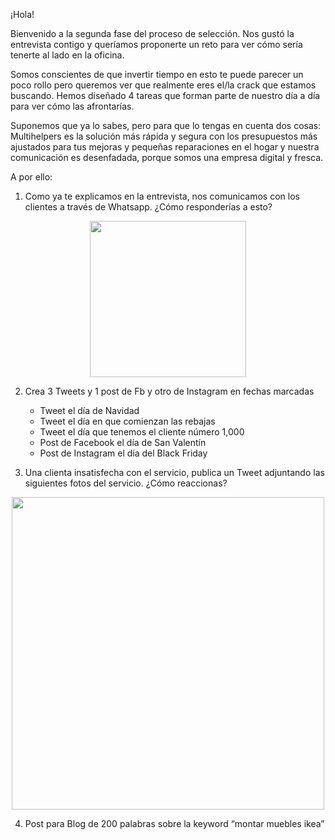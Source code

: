 ¡Hola!

Bienvenido a la segunda fase del proceso de selección. Nos gustó la entrevista contigo y queríamos proponerte un reto para ver cómo sería tenerte al lado en la oficina.

Somos conscientes de que invertir tiempo en esto te puede parecer un poco rollo pero queremos ver que realmente eres el/la crack que estamos buscando. Hemos diseñado 4 tareas que forman parte de nuestro día a día para ver cómo las afrontarías.

Suponemos que ya lo sabes, pero para que lo tengas en cuenta dos cosas: Multihelpers es la solución más rápida y segura con los presupuestos más ajustados para tus mejoras y pequeñas reparaciones en el hogar y nuestra comunicación es desenfadada, porque somos una empresa digital y fresca.

A por ello:

1. Como ya te explicamos en la entrevista, nos comunicamos con los clientes a través de Whatsapp. ¿Cómo responderías a esto?

<p align="center">
  <img width="250" src="https://github.com/multihelpers/hiring/blob/master/w.jpg">
</p>

2. Crea 3 Tweets y 1 post de Fb y otro de Instagram en fechas marcadas
    - Tweet el día de Navidad
    - Tweet el día en que comienzan las rebajas
    - Tweet el día que tenemos el cliente número 1,000
    - Post de Facebook el día de San Valentín
    - Post de Instagram el día del Black Friday
    
3. Una clienta insatisfecha con el servicio, publica un Tweet adjuntando las siguientes fotos del servicio. ¿Cómo reaccionas?

<p align="center">
  <img width="500" src="https://github.com/multihelpers/hiring/blob/master/twitter.png">
</p>

4. Post para Blog de 200 palabras sobre la keyword “montar muebles ikea”
